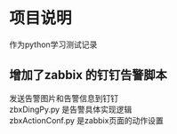 # 项目说明
作为python学习测试记录

## 增加了zabbix 的钉钉告警脚本
发送告警图片和告警信息到钉钉<br />
zbxDingPy.py 是告警具体实现逻辑<br />
zbxActionConf.py 是zabbix页面的动作设置<br />

